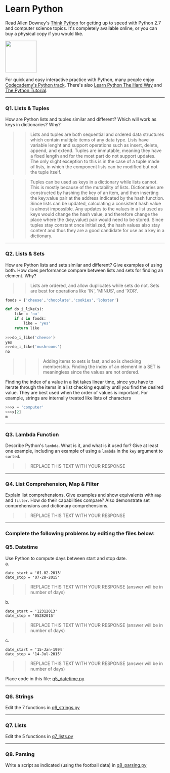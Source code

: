 # Learn Python

Read Allen Downey's [Think Python](http://www.greenteapress.com/thinkpython/) for getting up to speed with Python 2.7 and computer science topics. It's completely available online, or you can buy a physical copy if you would like.

<a href="http://www.greenteapress.com/thinkpython/"><img src="img/think_python.png" style="width: 100px;" target="_blank"></a>

For quick and easy interactive practice with Python, many people enjoy [Codecademy's Python track](http://www.codecademy.com/en/tracks/python). There's also [Learn Python The Hard Way](http://learnpythonthehardway.org/book/) and [The Python Tutorial](https://docs.python.org/2/tutorial/).

---

### Q1. Lists &amp; Tuples

How are Python lists and tuples similar and different? Which will work as keys in dictionaries? Why?

>> Lists and tuples are both sequential and ordered data structures which contain multiple items of any data type. Lists have variable lenght and support operations such as insert, delete, append, and extend. Tuples are immutable, meaning they have a fixed length and for the most part do not support updates. The only slight exception to this is in the case of a tuple made of lists, in which the component lists can be modified but not the tuple itself.

>>Tuples can be used as keys in a dictionary while lists cannot. This is mostly because of the mutability of lists. Dictionaries are constructed by hashing the key of an item, and then inserting the key:value pair at the address indicated by the hash function. Since lists can be updated, calculating a consistent hash value is almost impossible. Any updates to the values in a list used as keys would change the hash value, and therefore change the place where the (key,value) pair would need to be stored. Since tuples stay constant once initialized, the hash values also stay content and thus they are a good candidate for use as a key in a dictionary.

---

### Q2. Lists &amp; Sets

How are Python lists and sets similar and different? Give examples of using both. How does performance compare between lists and sets for finding an element. Why?

>> Lists are ordered, and allow duplicates while sets do not. Sets are best for operations like 'IN', 'MINUS', and 'XOR'.
```python
foods = {'cheese','chocolate','cookies','lobster'}

def do_i_like(s):
    like = 'no'
    if s in foods:
        like = 'yes'
    return like
    
>>>do_i_like('cheese')
yes
>>>do_i_like('mushrooms')
no
```    
>>>Adding items to sets is fast, and so is checking membership. Finding the index of an element in a SET is meaningless since the values are not ordered. 

Finding the index of a value in a list takes linear time, since you have to iterate through the items in a list checking equality until you find the desired value. They are best used when the order of values is important. For example, strings are internally treated like lists of characters
```python
>>>x = 'computer'
>>>x[2]
m
```

---

### Q3. Lambda Function

Describe Python's `lambda`. What is it, and what is it used for? Give at least one example, including an example of using a `lambda` in the `key` argument to `sorted`.

>> REPLACE THIS TEXT WITH YOUR RESPONSE

---

### Q4. List Comprehension, Map &amp; Filter

Explain list comprehensions. Give examples and show equivalents with `map` and `filter`. How do their capabilities compare? Also demonstrate set comprehensions and dictionary comprehensions.

>> REPLACE THIS TEXT WITH YOUR RESPONSE

---

### Complete the following problems by editing the files below:

### Q5. Datetime
Use Python to compute days between start and stop date.   
a.  

```
date_start = '01-02-2013'    
date_stop = '07-28-2015'
```

>> REPLACE THIS TEXT WITH YOUR RESPONSE (answer will be in number of days)

b.  
```
date_start = '12312013'  
date_stop = '05282015'  
```

>> REPLACE THIS TEXT WITH YOUR RESPONSE (answer will be in number of days)

c.  
```
date_start = '15-Jan-1994'      
date_stop = '14-Jul-2015'  
```

>> REPLACE THIS TEXT WITH YOUR RESPONSE  (answer will be in number of days)

Place code in this file: [q5_datetime.py](python/q5_datetime.py)

---

### Q6. Strings
Edit the 7 functions in [q6_strings.py](python/q6_strings.py)

---

### Q7. Lists
Edit the 5 functions in [q7_lists.py](python/q7_lists.py)

---

### Q8. Parsing
Write a script as indicated (using the football data) in [q8_parsing.py](python/q8_parsing.py)






